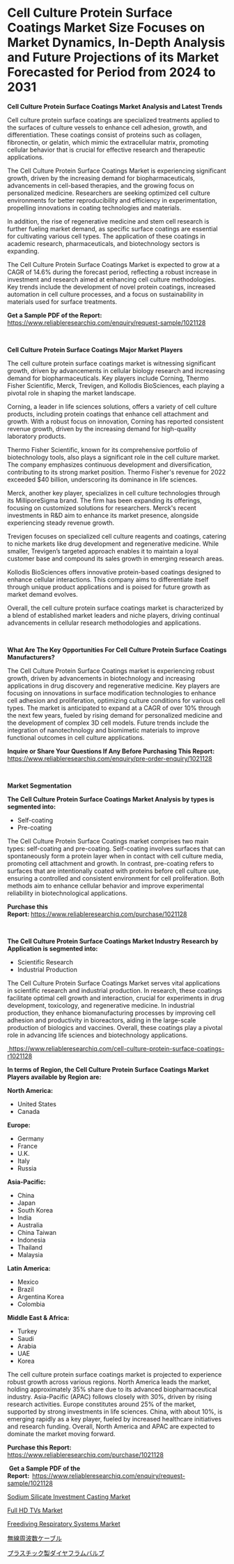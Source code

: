 <p><h1>Cell Culture Protein Surface Coatings Market Size Focuses on Market Dynamics, In-Depth Analysis and Future Projections of its Market Forecasted for Period from 2024 to 2031</h1></p><p><strong>Cell Culture Protein Surface Coatings Market Analysis and Latest Trends</strong></p>
<p><p>Cell culture protein surface coatings are specialized treatments applied to the surfaces of culture vessels to enhance cell adhesion, growth, and differentiation. These coatings consist of proteins such as collagen, fibronectin, or gelatin, which mimic the extracellular matrix, promoting cellular behavior that is crucial for effective research and therapeutic applications.</p><p>The Cell Culture Protein Surface Coatings Market is experiencing significant growth, driven by the increasing demand for biopharmaceuticals, advancements in cell-based therapies, and the growing focus on personalized medicine. Researchers are seeking optimized cell culture environments for better reproducibility and efficiency in experimentation, propelling innovations in coating technologies and materials.</p><p>In addition, the rise of regenerative medicine and stem cell research is further fueling market demand, as specific surface coatings are essential for cultivating various cell types. The application of these coatings in academic research, pharmaceuticals, and biotechnology sectors is expanding.</p><p>The Cell Culture Protein Surface Coatings Market is expected to grow at a CAGR of 14.6% during the forecast period, reflecting a robust increase in investment and research aimed at enhancing cell culture methodologies. Key trends include the development of novel protein coatings, increased automation in cell culture processes, and a focus on sustainability in materials used for surface treatments.</p></p>
<p><strong>Get a Sample PDF of the Report:&nbsp;</strong> <a href="https://www.reliableresearchiq.com/enquiry/request-sample/1021128">https://www.reliableresearchiq.com/enquiry/request-sample/1021128</a></p>
<p>&nbsp;</p>
<p><strong>Cell Culture Protein Surface Coatings Major Market Players</strong></p>
<p><p>The cell culture protein surface coatings market is witnessing significant growth, driven by advancements in cellular biology research and increasing demand for biopharmaceuticals. Key players include Corning, Thermo Fisher Scientific, Merck, Trevigen, and Kollodis BioSciences, each playing a pivotal role in shaping the market landscape.</p><p>Corning, a leader in life sciences solutions, offers a variety of cell culture products, including protein coatings that enhance cell attachment and growth. With a robust focus on innovation, Corning has reported consistent revenue growth, driven by the increasing demand for high-quality laboratory products.</p><p>Thermo Fisher Scientific, known for its comprehensive portfolio of biotechnology tools, also plays a significant role in the cell culture market. The company emphasizes continuous development and diversification, contributing to its strong market position. Thermo Fisher's revenue for 2022 exceeded $40 billion, underscoring its dominance in life sciences.</p><p>Merck, another key player, specializes in cell culture technologies through its MilliporeSigma brand. The firm has been expanding its offerings, focusing on customized solutions for researchers. Merck's recent investments in R&D aim to enhance its market presence, alongside experiencing steady revenue growth.</p><p>Trevigen focuses on specialized cell culture reagents and coatings, catering to niche markets like drug development and regenerative medicine. While smaller, Trevigen’s targeted approach enables it to maintain a loyal customer base and compound its sales growth in emerging research areas.</p><p>Kollodis BioSciences offers innovative protein-based coatings designed to enhance cellular interactions. This company aims to differentiate itself through unique product applications and is poised for future growth as market demand evolves. </p><p>Overall, the cell culture protein surface coatings market is characterized by a blend of established market leaders and niche players, driving continual advancements in cellular research methodologies and applications.</p></p>
<p>&nbsp;</p>
<p><strong>What Are The Key Opportunities For Cell Culture Protein Surface Coatings Manufacturers?</strong></p>
<p><p>The Cell Culture Protein Surface Coatings market is experiencing robust growth, driven by advancements in biotechnology and increasing applications in drug discovery and regenerative medicine. Key players are focusing on innovations in surface modification technologies to enhance cell adhesion and proliferation, optimizing culture conditions for various cell types. The market is anticipated to expand at a CAGR of over 10% through the next few years, fueled by rising demand for personalized medicine and the development of complex 3D cell models. Future trends include the integration of nanotechnology and biomimetic materials to improve functional outcomes in cell culture applications.</p></p>
<p><strong>Inquire or Share Your Questions If Any Before Purchasing This Report:</strong> <a href="https://www.reliableresearchiq.com/enquiry/pre-order-enquiry/1021128">https://www.reliableresearchiq.com/enquiry/pre-order-enquiry/1021128</a></p>
<p>&nbsp;</p>
<p><strong>Market Segmentation</strong></p>
<p><strong>The Cell Culture Protein Surface Coatings Market Analysis by types is segmented into:</strong></p>
<p><ul><li>Self-coating</li><li>Pre-coating</li></ul></p>
<p><p>The Cell Culture Protein Surface Coatings market comprises two main types: self-coating and pre-coating. Self-coating involves surfaces that can spontaneously form a protein layer when in contact with cell culture media, promoting cell attachment and growth. In contrast, pre-coating refers to surfaces that are intentionally coated with proteins before cell culture use, ensuring a controlled and consistent environment for cell proliferation. Both methods aim to enhance cellular behavior and improve experimental reliability in biotechnological applications.</p></p>
<p><strong>Purchase this Report:&nbsp;</strong><a href="https://www.reliableresearchiq.com/purchase/1021128">https://www.reliableresearchiq.com/purchase/1021128</a></p>
<p>&nbsp;</p>
<p><strong>The Cell Culture Protein Surface Coatings Market Industry Research by Application is segmented into:</strong></p>
<p><ul><li>Scientific Research</li><li>Industrial Production</li></ul></p>
<p><p>The Cell Culture Protein Surface Coatings Market serves vital applications in scientific research and industrial production. In research, these coatings facilitate optimal cell growth and interaction, crucial for experiments in drug development, toxicology, and regenerative medicine. In industrial production, they enhance biomanufacturing processes by improving cell adhesion and productivity in bioreactors, aiding in the large-scale production of biologics and vaccines. Overall, these coatings play a pivotal role in advancing life sciences and biotechnology applications.</p></p>
<p><a href="https://www.reliableresearchiq.com/cell-culture-protein-surface-coatings-r1021128">&nbsp;https://www.reliableresearchiq.com/cell-culture-protein-surface-coatings-r1021128</a></p>
<p><strong>In terms of Region, the Cell Culture Protein Surface Coatings Market Players available by Region are:</strong></p>
<p>
    <p> <strong> North America: </strong>
        <ul>
            <li>United States</li>
            <li>Canada</li>
        </ul>
        </p> 
    <p> <strong> Europe: </strong>
        <ul>
            <li>Germany</li>
            <li>France</li>
            <li>U.K.</li>
            <li>Italy</li>
            <li>Russia</li>
        </ul>
        </p> 
    <p> <strong> Asia-Pacific: </strong>
        <ul>
            <li>China</li>
            <li>Japan</li>
            <li>South Korea</li>
            <li>India</li>
            <li>Australia</li>
            <li>China Taiwan</li>
            <li>Indonesia</li>
            <li>Thailand</li>
            <li>Malaysia</li>
        </ul>
        </p> 
    <p> <strong> Latin America: </strong>
        <ul>
            <li>Mexico</li>
            <li>Brazil</li>
            <li>Argentina Korea</li>
            <li>Colombia</li>
        </ul>
        </p> 
    <p> <strong> Middle East & Africa: </strong>
        <ul>
            <li>Turkey</li>
            <li>Saudi</li>
            <li>Arabia</li>
            <li>UAE</li>
            <li>Korea</li>
        </ul>
    </p>
    </p>
<p><p>The cell culture protein surface coatings market is projected to experience robust growth across various regions. North America leads the market, holding approximately 35% share due to its advanced biopharmaceutical industry. Asia-Pacific (APAC) follows closely with 30%, driven by rising research activities. Europe constitutes around 25% of the market, supported by strong investments in life sciences. China, with about 10%, is emerging rapidly as a key player, fueled by increased healthcare initiatives and research funding. Overall, North America and APAC are expected to dominate the market moving forward.</p></p>
<p><strong>Purchase this Report: </strong><a href="https://www.reliableresearchiq.com/purchase/1021128">https://www.reliableresearchiq.com/purchase/1021128</a></p>
<p>&nbsp;<strong>Get a Sample PDF of the Report:&nbsp;&nbsp;</strong><a href="https://www.reliableresearchiq.com/enquiry/request-sample/1021128">https://www.reliableresearchiq.com/enquiry/request-sample/1021128</a></p>
<p><strong></strong></p>
<p><p><a href="https://issuu.com/reportprime-2/docs/sodium-silicate-investment-casting-_f524a258d31fd4">Sodium Silicate Investment Casting Market</a></p><p><a href="https://www.linkedin.com/pulse/full-hd-tvs-market-size-share-analysis-growth-trends-1ux8c?trackingId=JIZkM0XXSvKIf%2FQG34sqlg%3D%3D">Full HD TVs Market</a></p><p><a href="https://medium.com/@ormerodve6ff/the-freediving-respiratory-systems-market-decisions-are-mostly-driven-by-resource-optimization-58821fd8dad3">Freediving Respiratory Systems Market</a></p><p><a href="https://medium.com/@oliverbarry1954/radio-frequency-cables-market-%E3%81%AE%E3%82%B0%E3%83%AD%E3%83%BC%E3%83%90%E3%83%AB%E5%B8%82%E5%A0%B4%E6%A6%82%E8%A6%81%E3%81%AF-%E4%B8%96%E7%95%8C%E3%81%8A%E3%82%88%E3%81%B3%E4%B8%BB%E8%A6%81%E5%B8%82%E5%A0%B4%E3%81%AB%E3%81%8A%E3%81%91%E3%82%8B%E6%A5%AD%E7%95%8C%E3%81%AB%E5%BD%B1%E9%9F%BF%E3%82%92%E4%B8%8E%E3%81%88%E3%82%8B%E4%B8%BB%E8%A6%81%E3%81%AA%E3%83%88%E3%83%AC%E3%83%B3%E3%83%89%E3%81%AB%E3%81%A4%E3%81%84%E3%81%A6-%E7%8B%AC%E8%87%AA%E3%81%AE%E8%A6%96%E7%82%B9%E3%82%92%E6%8F%90%E4%BE%9B%E3%81%97%E3%81%BE%E3%81%99-ac55c11f84a1">無線周波数ケーブル</a></p><p><a href="https://medium.com/@urinerybladda3666/plastic-diaphragm-valve-market-%E3%81%AF-%E3%82%B3%E3%82%B9%E3%83%88%E7%AE%A1%E7%90%86%E3%81%A8%E5%8A%B9%E7%8E%87%E5%90%91%E4%B8%8A%E3%82%92%E5%84%AA%E5%85%88%E3%81%97%E3%81%BE%E3%81%99-%E3%81%95%E3%82%89%E3%81%AB-%E5%A0%B1%E5%91%8A%E6%9B%B8%E3%81%AF%E5%B8%82%E5%A0%B4%E3%81%AE%E9%9C%80%E8%A6%81%E9%9D%A2%E3%81%A8%E4%BE%9B%E7%B5%A6%E9%9D%A2%E3%81%AE%E4%B8%A1%E6%96%B9%E3%82%92%E3%82%AB%E3%83%90%E3%83%BC%E3%81%97%E3%81%A6%E3%81%84%E3%81%BE%E3%81%99-plastic-fb73592f722c">プラスチック製ダイヤフラムバルブ</a></p></p>